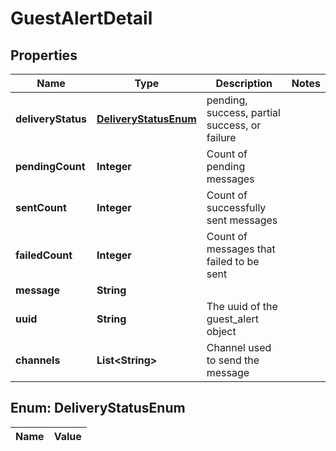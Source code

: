 

# GuestAlertDetail

## Properties

Name | Type | Description | Notes
------------ | ------------- | ------------- | -------------
**deliveryStatus** | [**DeliveryStatusEnum**](#DeliveryStatusEnum) | pending, success, partial success, or failure   | 
**pendingCount** | **Integer** | Count of pending messages  | 
**sentCount** | **Integer** | Count of successfully sent messages  | 
**failedCount** | **Integer** | Count of messages that failed to be sent | 
**message** | **String** |  | 
**uuid** | **String** | The uuid of the guest_alert object | 
**channels** | **List&lt;String&gt;** | Channel used to send the message | 


## Enum: DeliveryStatusEnum

Name | Value
---- | -----




